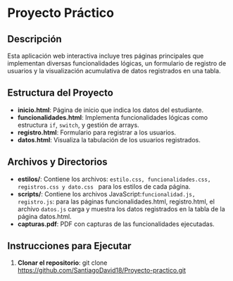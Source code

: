 # Proyecto Práctico

## Descripción
Esta aplicación web interactiva incluye tres páginas principales que implementan diversas funcionalidades lógicas, un formulario de registro de usuarios y la visualización acumulativa de datos registrados en una tabla.

## Estructura del Proyecto
- **inicio.html**: Página de inicio que indica los datos del estudiante.
- **funcionalidades.html**: Implementa funcionalidades lógicas como estructura `if`, `switch`, y gestión de arrays.
- **registro.html**: Formulario para registrar a los usuarios.
- **datos.html**: Visualiza la tabulación de los usuarios registrados.

## Archivos y Directorios
- **estilos/**: Contiene los archivos: `estilo.css, funcionalidades.css, registros.css y dato.css ` para los estilos de cada página.
- **scripts/**: Contiene los archivos JavaScript:`funcionalidad.js, registro.js`: para las páginas funcionalidades.html, registro.html, el archivo `datos.js` carga y muestra los datos registrados en la tabla de la página datos.html.
- **capturas.pdf**: PDF con capturas de las funcionalidades ejecutadas.

## Instrucciones para Ejecutar
1. **Clonar el repositorio**:
   git clone https://github.com/SantiagoDavid18/Proyecto-practico.git
   

